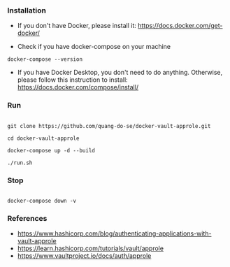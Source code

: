 ### Installation

- If you don't have Docker, please install it: https://docs.docker.com/get-docker/

- Check if you have docker-compose on your machine

``` shell
docker-compose --version
```

- If you have Docker Desktop, you don't need to do anything. Otherwise, please follow this instruction to install: https://docs.docker.com/compose/install/

### Run

``` shell

git clone https://github.com/quang-do-se/docker-vault-approle.git

cd docker-vault-approle

docker-compose up -d --build

./run.sh

```

### Stop

``` shell

docker-compose down -v

```

### References

- https://www.hashicorp.com/blog/authenticating-applications-with-vault-approle
- https://learn.hashicorp.com/tutorials/vault/approle
- https://www.vaultproject.io/docs/auth/approle

